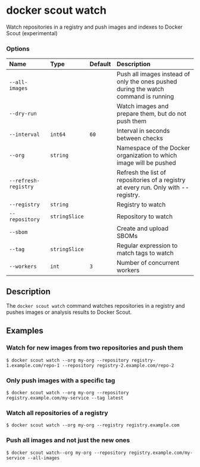 # docker scout watch

<!---MARKER_GEN_START-->
Watch repositories in a registry and push images and indexes to Docker Scout (experimental)

### Options

| Name                 | Type          | Default | Description                                                                         |
|:---------------------|:--------------|:--------|:------------------------------------------------------------------------------------|
| `--all-images`       |               |         | Push all images instead of only the ones pushed during the watch command is running |
| `--dry-run`          |               |         | Watch images and prepare them, but do not push them                                 |
| `--interval`         | `int64`       | `60`    | Interval in seconds between checks                                                  |
| `--org`              | `string`      |         | Namespace of the Docker organization to which image will be pushed                  |
| `--refresh-registry` |               |         | Refresh the list of repositories of a registry at every run. Only with --registry.  |
| `--registry`         | `string`      |         | Registry to watch                                                                   |
| `--repository`       | `stringSlice` |         | Repository to watch                                                                 |
| `--sbom`             |               |         | Create and upload SBOMs                                                             |
| `--tag`              | `stringSlice` |         | Regular expression to match tags to watch                                           |
| `--workers`          | `int`         | `3`     | Number of concurrent workers                                                        |


<!---MARKER_GEN_END-->

## Description

The `docker scout watch` command watches repositories in a registry
and pushes images or analysis results to Docker Scout.

## Examples

### Watch for new images from two repositories and push them

```console
$ docker scout watch --org my-org --repository registry-1.example.com/repo-1 --repository registry-2.example.com/repo-2
```

### Only push images with a specific tag

```console
$ docker scout watch --org my-org --repository registry.example.com/my-service --tag latest
```

### Watch all repositories of a registry

```console
$ docker scout watch --org my-org --registry registry.example.com
```

### Push all images and not just the new ones

```console
$ docker scout watch--org my-org --repository registry.example.com/my-service --all-images
```
